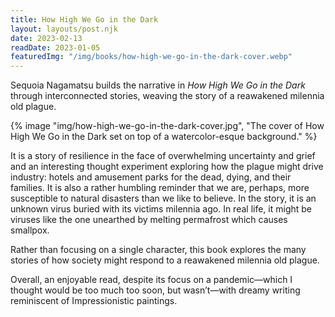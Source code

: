```yaml
---
title: How High We Go in the Dark
layout: layouts/post.njk
date: 2023-02-13
readDate: 2023-01-05
featuredImg: "/img/books/how-high-we-go-in-the-dark-cover.webp"
---
```


Sequoia Nagamatsu builds the narrative in <em>How High We Go in the Dark</em> through interconnected stories, weaving the story of a reawakened milennia old plague.
<!-- excerpt -->

{% image "img/how-high-we-go-in-the-dark-cover.jpg", "The cover of How High We Go in the Dark set on top of a watercolor-esque background." %}

It is a story of resilience in the face of overwhelming uncertainty and grief and an interesting thought experiment exploring how the plague might drive industry: hotels and amusement parks for the dead, dying, and their families. It is also a rather humbling reminder that we are, perhaps, more susceptible to natural disasters than we like to believe. In the story, it is an unknown virus buried with its victims milennia ago. In real life, it might be viruses like the one unearthed by melting permafrost which causes smallpox.

Rather than focusing on a single character, this book explores the many stories of how society might respond to a reawakened milennia old plague.

Overall, an enjoyable read, despite its focus on a pandemic—which I thought would be too much too soon, but wasn’t—with dreamy writing reminiscent of Impressionistic paintings.